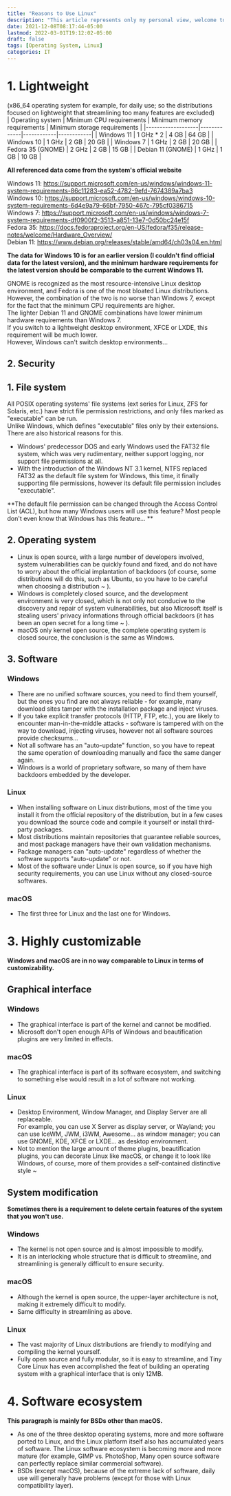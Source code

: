 ```yaml
---
title: "Reasons to Use Linux"
description: "This article represents only my personal view, welcome to leave a message to discuss"
date: 2021-12-08T08:17:44-05:00
lastmod: 2022-03-01T19:12:02-05:00
draft: false
tags: [Operating System, Linux]
categories: IT
---
```


# 1. Lightweight

(x86_64 operating system for example, for daily use; so the distributions focused on lightweight that streamlining too many features are excluded)  
| Operating system | Minimum CPU requirements | Minimum memory requirements | Minimum storage requirements |
|-------------------|-------------|------------|------------|
| Windows 11 | 1 GHz * 2 | 4 GB | 64 GB |
| Windows 10 | 1 GHz | 2 GB | 20 GB |
| Windows 7 | 1 GHz | 2 GB | 20 GB |
| Fedora 35 (GNOME) | 2 GHz | 2 GB | 15 GB |
| Debian 11 (GNOME) | 1 GHz | 1 GB | 10 GB |

**All referenced data come from the system's official website**

Windows 11: https://support.microsoft.com/en-us/windows/windows-11-system-requirements-86c11283-ea52-4782-9efd-7674389a7ba3  
Windows 10: https://support.microsoft.com/en-us/windows/windows-10-system-requirements-6d4e9a79-66bf-7950-467c-795cf0386715  
Windows 7: https://support.microsoft.com/en-us/windows/windows-7-system-requirements-df0900f2-3513-a851-13e7-0d50bc24e15f  
Fedora 35: https://docs.fedoraproject.org/en-US/fedora/f35/release-notes/welcome/Hardware_Overview/  
Debian 11: https://www.debian.org/releases/stable/amd64/ch03s04.en.html

**The data for Windows 10 is for an earlier version (I couldn't find official data for the latest version), and the minimum hardware requirements for the latest version should be comparable to the current Windows 11.**

GNOME is recognized as the most resource-intensive Linux desktop environment, and Fedora is one of the most bloated Linux distributions.  
However, the combination of the two is no worse than Windows 7, except for the fact that the minimum CPU requirements are higher.  
The lighter Debian 11 and GNOME combinations have lower minimum hardware requirements than Windows 7.  
If you switch to a lightweight desktop environment, XFCE or LXDE, this requirement will be much lower.  
However, Windows can't switch desktop environments...

## 2. Security

## 1. File system

All POSIX operating systems' file systems (ext series for Linux, ZFS for Solaris, etc.) have strict file permission restrictions, and only files marked as "executable" can be run.  
Unlike Windows, which defines "executable" files only by their extensions.
There are also historical reasons for this.  
* Windows' predecessor DOS and early Windows used the FAT32 file system, which was very rudimentary, neither support logging, nor support file permissions at all.
* With the introduction of the Windows NT 3.1 kernel, NTFS replaced FAT32 as the default file system for Windows, this time, it finally supporting file permissions, however its default file permission includes "executable".

**The default file permission can be changed through the Access Control List (ACL), but how many Windows users will use this feature? Most people don't even know that Windows has this feature... **

## 2. Operating system

* Linux is open source, with a large number of developers involved, system vulnerabilities can be quickly found and fixed, and do not have to worry about the official implantation of backdoors (of course, some distributions will do this, such as Ubuntu, so you have to be careful when choosing a distribution ~ ).  
* Windows is completely closed source, and the development environment is very closed, which is not only not conducive to the discovery and repair of system vulnerabilities, but also Microsoft itself is stealing users' privacy informations through official backdoors (it has been an open secret for a long time ~ ).
* macOS only kernel open source, the complete operating system is closed source, the conclusion is the same as Windows.

## 3. Software

### Windows

* There are no unified software sources, you need to find them yourself, but the ones you find are not always reliable - for example, many download sites tamper with the installation package and inject viruses.
* If you take explicit transfer protocols (HTTP, FTP, etc.), you are likely to encounter man-in-the-middle attacks - software is tampered with on the way to download, injecting viruses, however not all software sources provide checksums...
* Not all software has an "auto-update" function, so you have to repeat the same operation of downloading manually and face the same danger again.
* Windows is a world of proprietary software, so many of them have backdoors embedded by the developer.

### Linux

* When installing software on Linux distributions, most of the time you install it from the official repository of the distribution, but in a few cases you download the source code and compile it yourself or install third-party packages.  
* Most distributions maintain repositories that guarantee reliable sources, and most package managers have their own validation mechanisms.  
* Package managers can "auto-update" regardless of whether the software supports "auto-update" or not.  
* Most of the software under Linux is open source, so if you have high security requirements, you can use Linux without any closed-source softwares.

### macOS

* The first three for Linux and the last one for Windows.

# 3. Highly customizable

**Windows and macOS are in no way comparable to Linux in terms of customizability.**  

## Graphical interface

### Windows

* The graphical interface is part of the kernel and cannot be modified.
* Microsoft don't open enough APIs of Windows and beautification plugins are very limited in effects.

### macOS

* The graphical interface is part of its software ecosystem, and switching to something else would result in a lot of software not working.

### Linux
* Desktop Environment, Window Manager, and Display Server are all replaceable.  
For example, you can use X Server as display server, or Wayland; you can use IceWM, JWM, i3WM, Awesome... as window manager; you can use GNOME, KDE, XFCE or LXDE... as desktop environment.
* Not to mention the large amount of theme plugins, beautification plugins, you can decorate Linux like macOS, or change it to look like Windows, of course, more of them provides a self-contained distinctive style ~

## System modification

**Sometimes there is a requirement to delete certain features of the system that you won't use.**

### Windows

* The kernel is not open source and is almost impossible to modify.
* It is an interlocking whole structure that is difficult to streamline, and streamlining is generally difficult to ensure security.

### macOS

* Although the kernel is open source, the upper-layer architecture is not, making it extremely difficult to modify.
* Same difficulty in streamlining as above.

### Linux

* The vast majority of Linux distributions are friendly to modifying and compiling the kernel yourself.
* Fully open source and fully modular, so it is easy to streamline, and Tiny Core Linux has even accomplished the feat of building an operating system with a graphical interface that is only 12MB.

# 4. Software ecosystem

**This paragraph is mainly for BSDs other than macOS.**

* As one of the three desktop operating systems, more and more software ported to Linux, and the Linux platform itself also has accumulated years of software. The Linux software ecosystem is becoming more and more mature (for example, GIMP vs. PhotoShop, Many open source software can perfectly replace similar commercial software).
* BSDs (except macOS), because of the extreme lack of software, daily use will generally have problems (except for those with Linux compatibility layer).